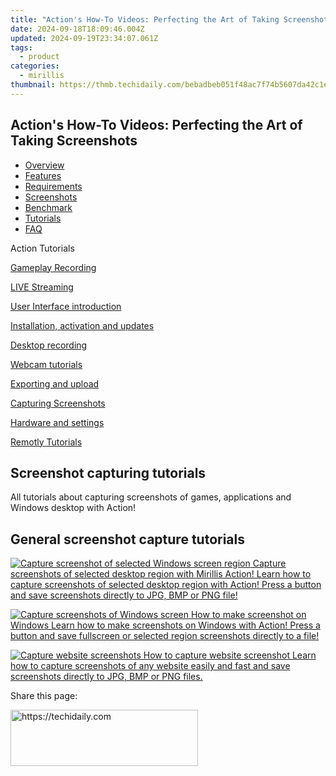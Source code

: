 ```yaml
---
title: "Action's How-To Videos: Perfecting the Art of Taking Screenshots"
date: 2024-09-18T18:09:46.004Z
updated: 2024-09-19T23:34:07.061Z
tags:
  - product
categories:
  - mirillis
thumbnail: https://thmb.techidaily.com/bebadbeb051f48ac7f74b5607da42c1eb14a12e1db43aa9d207b59321d9d6ffc.jpg
---
```


## Action's How-To Videos: Perfecting the Art of Taking Screenshots

* [Overview](https://tools.techidaily.com/mirillis/products/)
* [Features](https://tools.techidaily.com/mirillis/products/)
* [Requirements](https://tools.techidaily.com/mirillis/products/)
* [Screenshots](https://tools.techidaily.com/mirillis/products/)
* [Benchmark](https://tools.techidaily.com/mirillis/products/)
* [Tutorials](https://tools.techidaily.com/mirillis/products/)
* [FAQ](https://tools.techidaily.com/mirillis/products/)

Action Tutorials

[Gameplay Recording](https://tools.techidaily.com/mirillis/products/) 

[LIVE Streaming](https://tools.techidaily.com/mirillis/products/) 

[User Interface introduction](https://tools.techidaily.com/mirillis/products/) 

[Installation, activation and updates](https://tools.techidaily.com/mirillis/products/) 

[Desktop recording](https://tools.techidaily.com/mirillis/products/) 

[Webcam tutorials](https://tools.techidaily.com/mirillis/products/) 

[Exporting and upload](https://tools.techidaily.com/mirillis/products/) 

[Capturing Screenshots](https://tools.techidaily.com/mirillis/products/) 

[Hardware and settings](https://tools.techidaily.com/mirillis/products/) 

[Remotly Tutorials](https://remotly.com/tutorials/getting-started-with-remotly-for-windows-pc) 

## Screenshot capturing tutorials

 All tutorials about capturing screenshots of games, applications and Windows desktop with Action! 

## General screenshot capture tutorials

[![Capture screenshot of selected Windows screen region](https://mirillis.com/res/old/gfx/tutorials/thumbnail_capture_screenshots.jpg) Capture screenshots of selected desktop region with Mirillis Action! Learn how to capture screenshots of selected desktop region with Action! Press a button and save screenshots directly to JPG, BMP or PNG file!](https://tools.techidaily.com/mirillis/products/) 

[![Capture screenshots of Windows screen](https://mirillis.com/res/old/gfx/tutorials/thumbnail_capture_screenshots.jpg) How to make screenshot on Windows Learn how to make screenshots on Windows with Action! Press a button and save fullscreen or selected region screenshots directly to a file!](https://tools.techidaily.com/mirillis/products/) 

[![Capture website screenshots](https://mirillis.com/res/old/gfx/tutorials/thumbnail_capture_screenshots.jpg) How to capture website screenshot Learn how to capture screenshots of any website easily and fast and save screenshots directly to JPG, BMP or PNG files.](https://tools.techidaily.com/mirillis/products/) 

 Share this page:

<ins class="adsbygoogle"
     style="display:block"
     data-ad-format="autorelaxed"
     data-ad-client="ca-pub-7571918770474297"
     data-ad-slot="1223367746"></ins>

<ins class="adsbygoogle"
     style="display:block"
     data-ad-client="ca-pub-7571918770474297"
     data-ad-slot="8358498916"
     data-ad-format="auto"
     data-full-width-responsive="true"></ins>

<!-- affiliate ads begin -->
<a href="https://aligracehair.sjv.io/c/5597632/1880972/19272" target="_top" id="1880972">
  <img src="//a.impactradius-go.com/display-ad/19272-1880972" border="0" alt="https://techidaily.com" width="300" height="90"/>
</a>
<img height="0" width="0" src="https://aligracehair.sjv.io/i/5597632/1880972/19272" style="position:absolute;visibility:hidden;" border="0" />
<!-- affiliate ads end -->

